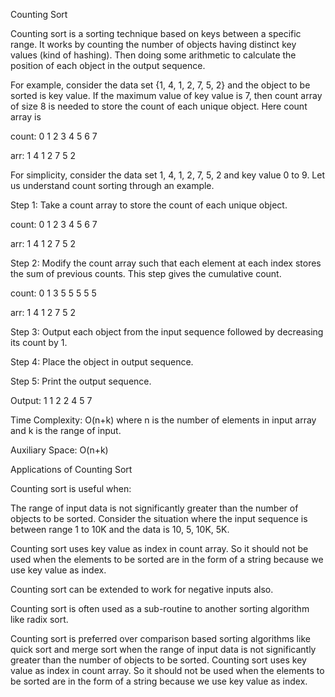 Counting Sort

Counting sort is a sorting technique based on keys between a specific range. It works by counting the number of objects having distinct key values (kind of hashing). Then doing some arithmetic to calculate the position of each object in the output sequence.

For example, consider the data set {1, 4, 1, 2, 7, 5, 2} and the object to be sorted is key value. If the maximum value of key value is 7, then count array of size 8 is needed to store the count of each unique object. Here count array is

count: 0 1 2 3 4 5 6 7

arr: 1 4 1 2 7 5 2

For simplicity, consider the data set 1, 4, 1, 2, 7, 5, 2 and key value 0 to 9. Let us understand count sorting through an example.

Step 1: Take a count array to store the count of each unique object.

count: 0 1 2 3 4 5 6 7

arr: 1 4 1 2 7 5 2

Step 2: Modify the count array such that each element at each index stores the sum of previous counts. This step gives the cumulative count.

count: 0 1 3 5 5 5 5 5

arr: 1 4 1 2 7 5 2

Step 3: Output each object from the input sequence followed by decreasing its count by 1.

Step 4: Place the object in output sequence.

Step 5: Print the output sequence.

Output: 1 1 2 2 4 5 7

Time Complexity: O(n+k) where n is the number of elements in input array and k is the range of input.

Auxiliary Space: O(n+k)

Applications of Counting Sort

Counting sort is useful when:

The range of input data is not significantly greater than the number of objects to be sorted. Consider the situation where the input sequence is between range 1 to 10K and the data is 10, 5, 10K, 5K.

Counting sort uses key value as index in count array. So it should not be used when the elements to be sorted are in the form of a string because we use key value as index.

Counting sort can be extended to work for negative inputs also.

Counting sort is often used as a sub-routine to another sorting algorithm like radix sort.

Counting sort is preferred over comparison based sorting algorithms like quick sort and merge sort when the range of input data is not significantly greater than the number of objects to be sorted. Counting sort uses key value as index in count array. So it should not be used when the elements to be sorted are in the form of a string because we use key value as index.

